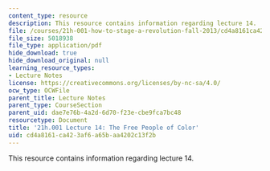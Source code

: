 ```yaml
---
content_type: resource
description: This resource contains information regarding lecture 14.
file: /courses/21h-001-how-to-stage-a-revolution-fall-2013/cd4a8161ca423af6a65baa4202c13f2b_MIT21H_001F13_lec_14.pdf
file_size: 5018938
file_type: application/pdf
hide_download: true
hide_download_original: null
learning_resource_types:
- Lecture Notes
license: https://creativecommons.org/licenses/by-nc-sa/4.0/
ocw_type: OCWFile
parent_title: Lecture Notes
parent_type: CourseSection
parent_uid: dae7e76b-4a2d-6d70-f23e-cbe9fca7bc48
resourcetype: Document
title: '21h.001 Lecture 14: The Free People of Color'
uid: cd4a8161-ca42-3af6-a65b-aa4202c13f2b
---
```

This resource contains information regarding lecture 14.